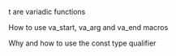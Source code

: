 t are variadic functions

How to use va_start, va_arg and va_end macros

Why and how to use the const type qualifier

